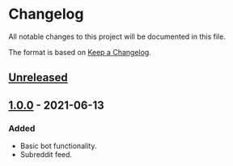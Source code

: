 # Changelog
All notable changes to this project will be documented in this file.

The format is based on [Keep a Changelog](https://keepachangelog.com/en/1.0.0/).


## [Unreleased]


## [1.0.0] - 2021-06-13
### Added
- Basic bot functionality.
- Subreddit feed.


[Unreleased]: https://github.com/classabbyamp/r-wlw-bot/compare/v1.0.0...HEAD
[1.0.0]: https://github.com/classabbyamp/r-wlw-bot/releases/tag/v1.0.0
